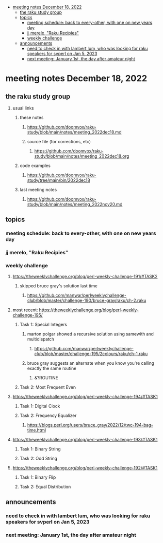 - [meeting notes December 18, 2022](#org595ef70)
  - [the raku study group](#org9ce7f4a)
  - [topics](#orgc882162)
    - [meeting schedule: back to every-other, with one on new years day](#org46c5deb)
    - [jj merelo, "Raku Recipies"](#org096f671)
    - [weekly challenge](#org47da1ed)
  - [announcements](#org42eb25f)
    - [need to check in with lambert lum, who was looking for raku speakers for svperl on Jan 5, 2023](#org160350c)
    - [next meeting: January 1st, the day after amateur night](#orga13a2b3)


<a id="org595ef70"></a>

# meeting notes December 18, 2022


<a id="org9ce7f4a"></a>

## the raku study group

1.  usual links

    1.  these notes
    
        1.  <https://github.com/doomvox/raku-study/blob/main/notes/meeting_2022dec18.md>
        
        2.  source file (for corrections, etc)
        
            1.  <https://github.com/doomvox/raku-study/blob/main/notes/meeting_2022dec18.org>
    
    2.  code examples
    
        1.  <https://github.com/doomvox/raku-study/tree/main/bin/2022dec18>
    
    3.  last meeting notes
    
        1.  <https://github.com/doomvox/raku-study/blob/main/notes/meeting_2022nov20.md>


<a id="orgc882162"></a>

## topics


<a id="org46c5deb"></a>

### meeting schedule: back to every-other, with one on new years day


<a id="org096f671"></a>

### jj merelo, "Raku Recipies"


<a id="org47da1ed"></a>

### weekly challenge

1.  <https://theweeklychallenge.org/blog/perl-weekly-challenge-191/#TASK2>

    1.  skipped bruce gray's solution last time
    
        1.  <https://github.com/manwar/perlweeklychallenge-club/blob/master/challenge-190/bruce-gray/raku/ch-2.raku>

2.  most recent: <https://theweeklychallenge.org/blog/perl-weekly-challenge-195/>

    1.  Task 1: Special Integers
    
        1.  marton polgar showed a recursive solution using samewith and multidispatch
        
            1.  <https://github.com/manwar/perlweeklychallenge-club/blob/master/challenge-195/2colours/raku/ch-1.raku>
        
        2.  bruce gray suggests an alternate when you know you're calling exactly the same routine
        
            1.  &?ROUTINE
    
    2.  Task 2: Most Frequent Even

3.  <https://theweeklychallenge.org/blog/perl-weekly-challenge-194/#TASK1>

    1.  Task 1: Digital Clock
    
    2.  Task 2: Frequency Equalizer
    
        1.  <https://blogs.perl.org/users/bruce_gray/2022/12/twc-194-bag-time.html>

4.  <https://theweeklychallenge.org/blog/perl-weekly-challenge-193/#TASK1>

    1.  Task 1: Binary String
    
    2.  Task 2: Odd String

5.  <https://theweeklychallenge.org/blog/perl-weekly-challenge-192/#TASK1>

    1.  Task 1: Binary Flip
    
    2.  Task 2: Equal Distribution


<a id="org42eb25f"></a>

## announcements


<a id="org160350c"></a>

### need to check in with lambert lum, who was looking for raku speakers for svperl on Jan 5, 2023


<a id="orga13a2b3"></a>

### next meeting: January 1st, the day after amateur night
